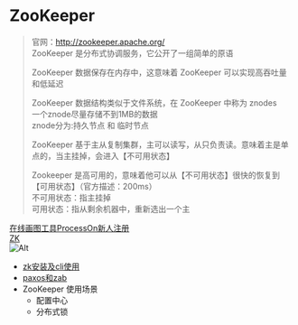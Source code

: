 # ZooKeeper

> 官网：http://zookeeper.apache.org/   
> ZooKeeper 是分布式协调服务，它公开了一组简单的原语   
> 
> ZooKeeper 数据保存在内存中，这意味着 ZooKeeper 可以实现高吞吐量和低延迟   
> 
> ZooKeeper 数据结构类似于文件系统，在 ZooKeeper 中称为 znodes   
> 一个znode尽量存储不到1MB的数据   
> znode分为:持久节点 和 临时节点
> 
> ZooKeeper 基于主从复制集群，主可以读写，从只负责读。意味着主是单点的，当主挂掉，会进入【不可用状态】   
> 
> Zookeeper 是高可用的，意味着他可以从【不可用状态】很快的恢复到【可用状态】（官方描述：200ms）   
> 不可用状态：指主挂掉   
> 可用状态：指从剩余机器中，重新选出一个主

[在线画图工具ProcessOn新人注册](https://www.processon.com/i/5e0d9502e4b02086237ce4f8)       
[ZK](https://www.processon.com/view/link/626e972be401fd1b24654e57)      
![Alt](http://processon.com/chart_image/6186910d637689771d6b8a19.png?_=1651414838701)

- [zk安装及cli使用](常用组件/ZooKeeper/zk安装及cli使用/)   
- [paxos和zab](常用组件/ZooKeeper/paxos和zab/)
- ZooKeeper 使用场景
  - 配置中心
  - 分布式锁
